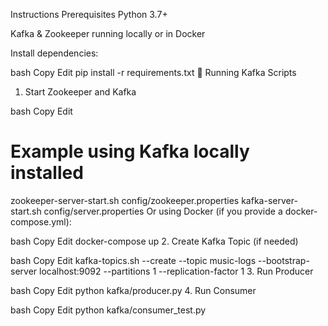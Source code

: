 Instructions
Prerequisites
Python 3.7+

Kafka & Zookeeper running locally or in Docker

Install dependencies:

bash
Copy
Edit
pip install -r requirements.txt
🧪 Running Kafka Scripts
1. Start Zookeeper and Kafka

bash
Copy
Edit
# Example using Kafka locally installed
zookeeper-server-start.sh config/zookeeper.properties
kafka-server-start.sh config/server.properties
Or using Docker (if you provide a docker-compose.yml):

bash
Copy
Edit
docker-compose up
2. Create Kafka Topic (if needed)

bash
Copy
Edit
kafka-topics.sh --create --topic music-logs --bootstrap-server localhost:9092 --partitions 1 --replication-factor 1
3. Run Producer

bash
Copy
Edit
python kafka/producer.py
4. Run Consumer

bash
Copy
Edit
python kafka/consumer_test.py
